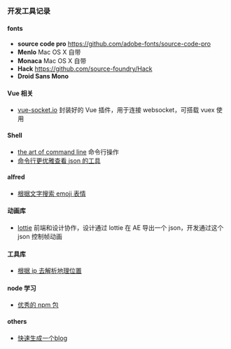 ### 开发工具记录

#### fonts

- **source code pro** https://github.com/adobe-fonts/source-code-pro
- **Menlo** Mac OS X 自带
- **Monaca** Mac OS X 自带
- **Hack** https://github.com/source-foundry/Hack
- **Droid Sans Mono**

#### Vue 相关

- [vue-socket.io](https://github.com/MetinSeylan/Vue-Socket.io) 封装好的 Vue 插件，用于连接 websocket，可搭载 vuex 使用

#### Shell

- [the art of command line](https://github.com/jlevy/the-art-of-command-line) 命令行操作
- [命令行更优雅查看 json 的工具](https://github.com/antonmedv/fx)

#### alfred

- [根据文字搜索 emoji 表情](https://github.com/sindresorhus/alfred-emoj)

#### 动画库

- [lottie](https://github.com/airbnb/lottie-web) 前端和设计协作，设计通过 lottie 在 AE 导出一个 json，开发通过这个 json 控制帧动画

#### 工具库

- [根据 ip 去解析地理位置](https://github.com/bluesmoon/node-geoip)

#### node 学习

- [优秀的 npm 包 ](https://github.com/parro-it/awesome-micro-npm-packages)


#### others
- [快速生成一个blog](https://github.com/JaeYeopHan/gatsby-starter-bee)
